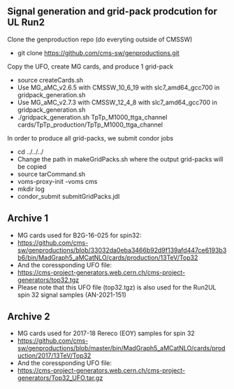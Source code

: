 ## Signal generation and grid-pack prodcution for UL Run2

Clone the genproduction repo (do everyting outside of CMSSW)
* git clone https://github.com/cms-sw/genproductions.git

Copy the UFO, create MG cards, and produce 1 grid-pack 
* source createCards.sh 
* Use MG_aMC_v2.6.5  with CMSSW_10_6_19 with slc7_amd64_gcc700 in gridpack_generation.sh
* Use MG_aMC_v2.7.3  with CMSSW_12_4_8 with slc7_amd64_gcc700 in gridpack_generation.sh
* ./gridpack_generation.sh TpTp_M1000_ttga_channel cards/TpTp_production/TpTp_M1000_ttga_channel


In order to produce all grid-packs, we submit condor jobs
* cd ../../../
* Change the path in makeGridPacks.sh where the output grid-packs will be copied
* source tarCommand.sh
* voms-proxy-init -voms cms
* mkdir log
* condor_submit submitGridPacks.jdl


## Archive 1
* MG cards used for B2G-16-025 for spin32:
* https://github.com/cms-sw/genproductions/blob/33032da0eba3466b92d9f139afd447ce6193b3b6/bin/MadGraph5_aMCatNLO/cards/production/13TeV/Top32
* And the coressponding UFO file:
* https://cms-project-generators.web.cern.ch/cms-project-generators/top32.tgz
* Please note that this UFO file (top32.tgz) is also used for the Run2UL spin 32 signal samples (AN-2021-151)
 

## Archive 2
* MG cards used for 2017-18 Rereco (EOY) samples for spin 32 
* https://github.com/cms-sw/genproductions/blob/master/bin/MadGraph5_aMCatNLO/cards/production/2017/13TeV/Top32
* And the coressponding UFO file:
* https://cms-project-generators.web.cern.ch/cms-project-generators/Top32_UFO.tar.gz 
